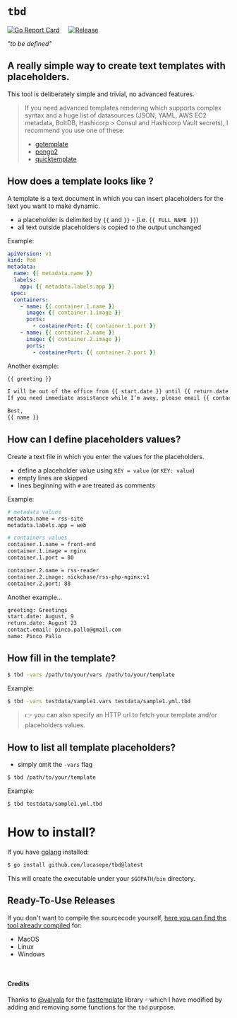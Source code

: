 # `tbd`

[![Go Report Card](https://goreportcard.com/badge/github.com/lucasepe/tbd?style=flat-square)](https://goreportcard.com/report/github.com/lucasepe/tbd) &nbsp;&nbsp;&nbsp;
[![Release](https://img.shields.io/github/release/lucasepe/tbd.svg?style=flat-square)](https://github.com/lucasepe/tbd/releases/latest) &nbsp;&nbsp;&nbsp;


_"to be defined"_

## A really simple way to create text templates with placeholders.

This tool is deliberately simple and trivial, no advanced features. 

> If you need advanced templates rendering which supports complex syntax and a huge list of datasources (JSON, YAML,  AWS EC2 metadata, BoltDB, Hashicorp > Consul and Hashicorp Vault secrets), I recommend you use one of these:
>
> - [gotemplate](https://github.com/hairyhenderson/gomplate)
> - [pongo2](https://github.com/flosch/pongo2)
> - [quicktemplate](https://github.com/valyala/quicktemplate)

## How does a template looks like ?

A template is a text document in which you can insert placeholders for the text you want to make dynamic.

- a placeholder is delimited by `{{` and `}}` - (i.e. `{{ FULL_NAME }}`)
- all text outside placeholders is copied to the output unchanged

Example:

```yaml
apiVersion: v1
kind: Pod
metadata:
  name: {{ metadata.name }}
  labels:
    app: {{ metadata.labels.app }}
 spec:
  containers:
    - name: {{ container.1.name }}
      image: {{ container.1.image }}
      ports:
        - containerPort: {{ container.1.port }}
    - name: {{ container.2.name }}
      image: {{ container.2.image }}
      ports:
        - containerPort: {{ container.2.port }}
```

Another example:

```txt
{{ greeting }}

I will be out of the office from {{ start.date }} until {{ return.date }}. 
If you need immediate assistance while I’m away, please email {{ contact.email }}.

Best,
{{ name }}
```

## How can I define placeholders values?

Create a text file in which you enter the values for the placeholders.

- define a placeholder value using `KEY = value` (or `KEY: value`)
- empty lines are skipped
- lines beginning with `#` are treated as comments

Example:

```sh
# metadata values
metadata.name = rss-site
metadata.labels.app = web

# containers values
container.1.name = front-end
container.1.image = nginx
container.1.port = 80

container.2.name = rss-reader
container.2.image: nickchase/rss-php-nginx:v1
container.2.port: 88
```

Another example...

```sh
greeting: Greetings
start.date: August, 9 
return.date: August 23
contact.email: pinco.pallo@gmail.com
name: Pinco Pallo 
```

## How fill in the template?

```sh
$ tbd -vars /path/to/your/vars /path/to/your/template
```

Example:

```sh
$ tbd -vars testdata/sample1.vars testdata/sample1.yml.tbd
```

> 👉 you can also specify an HTTP url to fetch your template and/or placeholders values.

## How to list all template placeholders?

- simply omit the `-vars` flag

```sh
$ tbd /path/to/your/template
```

Example:

```sh
$ tbd testdata/sample1.yml.tbd
```

# How to install?

If you have [golang](https://golang.org/dl/) installed:

```sh
$ go install github.com/lucasepe/tbd@latest
```

This will create the executable under your `$GOPATH/bin` directory.

## Ready-To-Use Releases 

If you don't want to compile the sourcecode yourself, [here you can find the tool already compiled](https://github.com/lucasepe/tbd/releases/latest) for:

- MacOS
- Linux
- Windows

<br/>

#### Credits

Thanks to [@valyala](https://github.com/valyala/) for the [fasttemplate](https://github.com/valyala/fasttemplate) library - which I have modified by adding and removing some functions for the `tbd` purpose.
